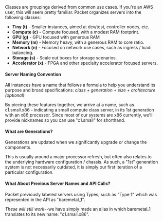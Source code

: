 <!-- <meta>
{
    "title":"Overview",
    "description":"Learn more about compute classes and custom configurations.",
    "tag":["Device Types", "Devices", "Compute Classes", "Custom Configurations"],
    "seo-title": "Bare Metal Cloud Servers Overview - Packet Developer Docs",
    "seo-description": "Learn more about compute classes and custom configurations.",
    "og-title": "Overview",
    "og-description": "Learn more about compute classes and custom configurations."
}
</meta> -->


Classes are groupings derived from common use cases.  If you're an AWS user, this will seem pretty familiar.  Packet organizes servers into the following classes:

*   __Tiny (t)__ - Smaller instances, aimed at dev/test, controller nodes, etc.
*   __Compute (c)__ - Compute focused, with a modest RAM footprint.
*   __GPU (g)__ - GPU focused with  generous RAM
*   __Memory (m)__ - Memory heavy, with a generous RAM to core ratio.
*   __Network (n)__ - Focused on network use cases, such as ingress / load balancing.
*   __Storage (s)__ - Scale out boxes for storage scenarios.
*   __Accelerator (x)__ - FPGA and other specialty accelerator focused servers.

#### Server Naming Convention

All instances have a name that follows a formula to help you understand its purpose and broad specifications:  _class + generation + size + architecture (optional)_

By piecing these features together, we arrive at a name, such as c1.small.x86 - indicating a small compute class server, in its 1st generation with an x86 processor.  Since most of our systems are x86 currently, we'll provide nicknames so you can use "c1.small" for shorthand.

#### What are Generations?

Generations are updated when we significantly upgrade or change the components.  

This is usually around a major processor refresh, but often also relates to the underlying hardware configuration / chassis.  As such, a "1st" generation system is not necessarily outdated, it is simply our first iteration of a particular configuration.

#### What About Previous Server Names and API Calls?  

Packet previously labeled servers using Types, such as "Type 1" which was represented in the API as "baremetal_1".  

_These will still work_--we have simply made an alias in which baremetal_1 translates to its new name:  "c1.small.x86".  

